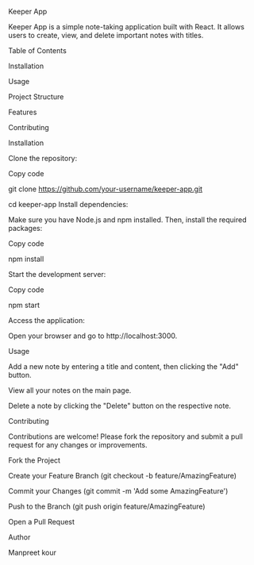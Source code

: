 Keeper App


Keeper App is a simple note-taking application built with React. It allows users to create, view, and delete important notes with titles.

Table of Contents

Installation

Usage

Project Structure

Features

Contributing


Installation

Clone the repository:

Copy code

git clone https://github.com/your-username/keeper-app.git

cd keeper-app
Install dependencies:

Make sure you have Node.js and npm installed. Then, install the required packages:

Copy code

npm install

Start the development server:

Copy code

npm start

Access the application:

Open your browser and go to http://localhost:3000.

Usage

Add a new note by entering a title and content, then clicking the "Add" button.

View all your notes on the main page.

Delete a note by clicking the "Delete" button on the respective note.


Contributing

Contributions are welcome! Please fork the repository and submit a pull request for any changes or improvements.

Fork the Project

Create your Feature Branch (git checkout -b feature/AmazingFeature)

Commit your Changes (git commit -m 'Add some AmazingFeature')

Push to the Branch (git push origin feature/AmazingFeature)

Open a Pull Request

Author 

Manpreet kour
